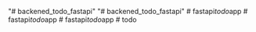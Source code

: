 "# backened_todo_fastapi" 
"# backened_todo_fastapi" 
#   f a s t a p i _ t o d o _ a p p  
 #   f a s t a p i _ t o d o _ a p p  
 #   f a s t a p i _ t o d o _ a p p  
 #   t o d o  
 